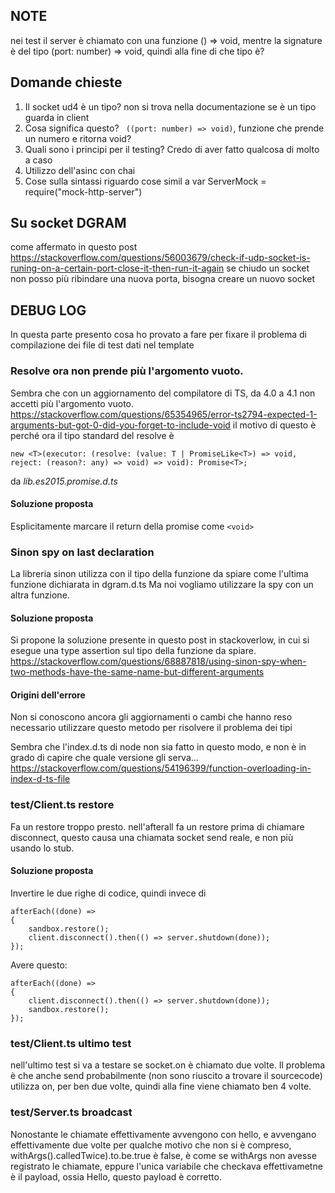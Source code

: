 ## NOTE 
nei test il server è chiamato con una funzione () => void, mentre la signature è del tipo (port: number) => void, quindi alla fine di che tipo è?


## Domande chieste 
1. Il socket ud4 è un tipo? non si trova nella documentazione se è un tipo
guarda in client 
2. Cosa significa questo? ``` ((port: number) => void)```, funzione che prende un numero e ritorna void?
3. Quali sono i principi per il testing? Credo di aver fatto qualcosa di molto a caso
4. Utilizzo dell'asinc con chai
5. Cose sulla sintassi riguardo cose simil a var ServerMock = require("mock-http-server")

## Su socket DGRAM
come affermato in questo post https://stackoverflow.com/questions/56003679/check-if-udp-socket-is-runing-on-a-certain-port-close-it-then-run-it-again 
se chiudo un socket non posso più ribindare una nuova porta, bisogna creare un nuovo socket

## DEBUG LOG
In questa parte presento cosa ho provato a fare per fixare il problema di compilazione dei file di test
dati nel template

### Resolve ora non prende più l'argomento vuoto.
Sembra che con un aggiornamento del compilatore di TS, da 4.0 a 4.1 non accetti più l'argomento vuoto.
https://stackoverflow.com/questions/65354965/error-ts2794-expected-1-arguments-but-got-0-did-you-forget-to-include-void
il motivo di questo è perché ora il tipo standard del resolve è 
```
new <T>(executor: (resolve: (value: T | PromiseLike<T>) => void, reject: (reason?: any) => void) => void): Promise<T>;
``` 
da *lib.es2015.promise.d.ts* 

#### Soluzione proposta
Esplicitamente marcare il return della promise come ```<void>```


### Sinon spy on last declaration
La libreria sinon utilizza con il tipo della funzione da spiare come l'ultima funzione dichiarata in dgram.d.ts
Ma noi vogliamo utilizzare la spy con un altra funzione. 

#### Soluzione proposta
Si propone la soluzione presente in questo post in stackoverlow, in cui si esegue una type assertion
sul tipo della funzione da spiare. 
https://stackoverflow.com/questions/68887818/using-sinon-spy-when-two-methods-have-the-same-name-but-different-arguments

#### Origini dell'errore
Non si conoscono ancora gli aggiornamenti o cambi che hanno reso necessario utilizzare questo metodo per risolvere il problema dei tipi

Sembra che l'index.d.ts di node non sia fatto in questo modo, e non è in grado di capire che quale versione gli serva...
https://stackoverflow.com/questions/54196399/function-overloading-in-index-d-ts-file

### test/Client.ts restore
Fa un restore troppo presto. 
nell'afterall fa un restore prima di chiamare disconnect, questo causa una chiamata socket send reale, e non 
più usando lo stub. 

#### Soluzione proposta
Invertire le due righe di codice, 
quindi invece di 
```
afterEach((done) =>
{
    sandbox.restore();
    client.disconnect().then(() => server.shutdown(done));
});
```
Avere questo: 
```
afterEach((done) =>
{
    client.disconnect().then(() => server.shutdown(done));
    sandbox.restore();
});
```

### test/Client.ts ultimo test
nell'ultimo test si va a testare se socket.on è chiamato due volte. 
Il problema è che anche send probabilmente (non sono riuscito a trovare il sourcecode) 
utilizza on, per ben due volte, quindi alla fine viene chiamato ben 4 volte. 

### test/Server.ts broadcast
Nonostante le chiamate effettivamente avvengono con hello, e avvengano effettivamente due volte
per qualche motivo che non si è compreso, withArgs().calledTwice).to.be.true è false, 
è come se withArgs non avesse registrato le chiamate, eppure l'unica variabile che checkava
effettivametne è il payload, ossia Hello, questo payload è corretto.